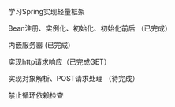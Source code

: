 学习Spring实现轻量框架

Bean注册、实例化、初始化、初始化前后 （已完成）

内嵌服务器 (已完成)

实现http请求响应（已完成GET）

实现对象解析、POST请求处理 （待完成）

禁止循环依赖检查 

